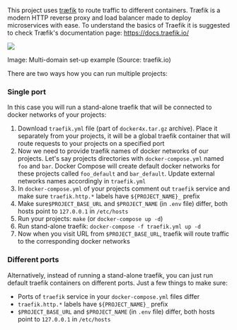 This project uses [træfik](https://docs.traefik.io) to route traffic to different containers. Træfik is a modern HTTP reverse proxy and load balancer made to deploy microservices with ease. To understand the basics of Traefik it is suggested to check Træfik's documentation page: https://docs.traefik.io/

<img src="https://docs.traefik.io/assets/img/traefik-architecture.png" />

Image: Multi-domain set-up example
(Source: traefik.io)

There are two ways how you can run multiple projects:

### Single port

In this case you will run a stand-alone traefik that will be connected to docker networks of your projects:

1. Download `traefik.yml` file (part of `docker4x.tar.gz` archive). Place it separately from your projects, it will be a global traefik container that will route requests to your projects on a specified port 
2. Now we need to provide traefik names of docker networks of our projects. Let's say projects directories with `docker-compose.yml` named `foo` and `bar`. Docker Compose will create default docker networks for these projects called `foo_default` and `bar_default`. Update external networks names accordingly in `traefik.yml`
3. In `docker-compose.yml` of your projects comment out `traefik` service and make sure `traefik.http.*` labels have `${PROJECT_NAME}_` prefix
4. Make sure`$PROJECT_BASE_URL` and `$PROJECT_NAME` (in `.env` file) differ, both hosts point to `127.0.0.1` in `/etc/hosts`    
5. Run your projects: `make` (or `docker-compose up -d`) 
6. Run stand-alone traefik: `docker-compose -f traefik.yml up -d` 
7. Now when you visit URL from `$PROJECT_BASE_URL`, traefik will route traffic to the corresponding docker networks 

### Different ports 

Alternatively, instead of running a stand-alone traefik, you can just run default traefik containers on different ports. Just a few things to make sure:

* Ports of `traefik` service in your `docker-compose.yml` files differ 
* `traefik.http.*` labels have `${PROJECT_NAME}_` prefix
* `$PROJECT_BASE_URL` and `$PROJECT_NAME` (in `.env` file) differ, both hosts point to `127.0.0.1` in `/etc/hosts`
